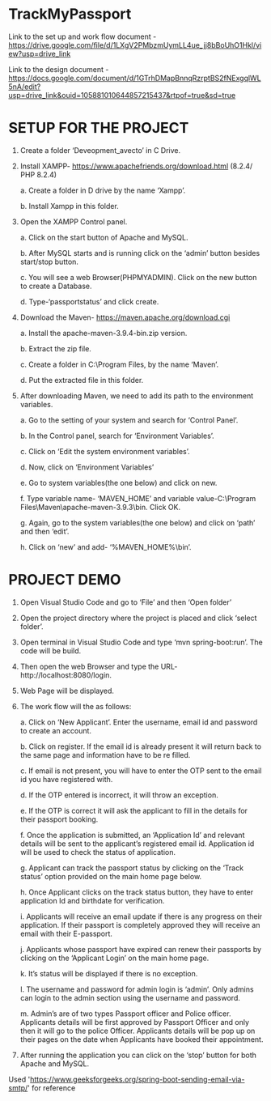 # TrackMyPassport
Link to the set up and work flow document - https://drive.google.com/file/d/1LXgV2PMbzmUymLL4ue_jj8bBoUhO1Hkl/view?usp=drive_link

Link to the design document - https://docs.google.com/document/d/1GTrhDMapBnnqRzrptBS2fNExgqlWL5nA/edit?usp=drive_link&ouid=105881010644857215437&rtpof=true&sd=true

# SETUP FOR THE PROJECT

1)	Create a folder ‘Deveopment_avecto’ in C Drive.
 
2)	Install XAMPP- https://www.apachefriends.org/download.html (8.2.4/ PHP 8.2.4)
 
    a.	Create a folder in D drive by the name ‘Xampp’.
     
    b.	Install Xampp in this folder.
 
3)	Open the XAMPP Control panel.
   
    a.	Click on the start button of Apache and MySQL.
     
    b.	After MySQL starts and is running click on the ‘admin’ button besides start/stop button.
     
    c.	You will see a web Browser(PHPMYADMIN). Click on the new button to create a Database.
     
    d.	Type-‘passportstatus’ and click create.
  
4)	Download the Maven- https://maven.apache.org/download.cgi
   
    a.	Install the apache-maven-3.9.4-bin.zip version.
     
    b.	Extract the zip file.
    
    c.	Create a folder in C:\Program Files, by the name ‘Maven’.
     
    d.	Put the extracted file in this folder.

5)	After downloading Maven, we need to add its path to the environment variables.
   
    a.	Go to the setting of your system and search for ‘Control Panel’.
    
    b.	 In the Control panel, search for ‘Environment Variables’.
     
    c.	Click on ‘Edit the system environment variables’.
    
    d.	Now, click on ‘Environment Variables’
     
    e.	Go to system variables(the one below) and click on new.
    
    f.	Type variable name- ‘MAVEN_HOME’ and variable value-C:\Program Files\Maven\apache-maven-3.9.3\bin. Click OK.
     
    g.	Again, go to the system variables(the one below) and click on ‘path’ and then ‘edit’.
     
    h.	Click on ‘new’ and add- ‘%MAVEN_HOME%\bin’.
   

# PROJECT DEMO

1)	Open Visual Studio Code and go to ‘File’ and then ‘Open folder’
 
2)	Open the project directory where the project is placed and click ‘select folder’.
   
4)	Open terminal in Visual Studio Code and type ‘mvn spring-boot:run’. The code will be build.
 
5)	Then open the web Browser and type the URL- http://localhost:8080/login.
   
7)	Web Page will be displayed.
 
8)	The work flow will the as follows:
   
    a.	Click on ‘New Applicant’. Enter the username, email id and password to create an account.
     
    b.	Click on register. If the email id is already present it will return back to the same page and information have to be re filled.
    
    c.	If email is not present, you will have to enter the OTP sent to the email id you have registered with.
     
    d.	If the OTP entered is incorrect, it will throw an exception.
    
    e.	If the OTP is correct it will ask the applicant to fill in the details for their passport booking.
     
    f.	Once the application is submitted, an ‘Application Id’ and relevant details will be sent to the applicant’s registered email id. Application id will be           used  to check the status of application.
     
    g.	Applicant can track the passport status by clicking on the ‘Track status’ option provided on the main home page below.
     
    h.	Once Applicant clicks on the track status button, they have to enter application Id and birthdate for verification.
    
    i.	Applicants will receive an email update if there is any progress on their application. If their passport is completely approved they will receive an email        with their E-passport.
     
    j.	Applicants whose passport have expired can renew their passports by clicking on the ‘Applicant Login’ on the main home page.
    
    k.	It’s status will be displayed if there is no exception.
     
    l.	The username and password for admin login is ‘admin’. Only admins can login to the admin section using the username and password.
     
    m.	Admin’s are of two types Passport officer and Police officer. Applicants details will be first approved by Passport Officer and only then it will go to 
       the police Officer. Applicants details will be pop up on their pages on the date when Applicants have booked their appointment.

9) After running the application you can click on the ‘stop’ button for both Apache and MySQL.
 
Used 'https://www.geeksforgeeks.org/spring-boot-sending-email-via-smtp/' for reference



 
